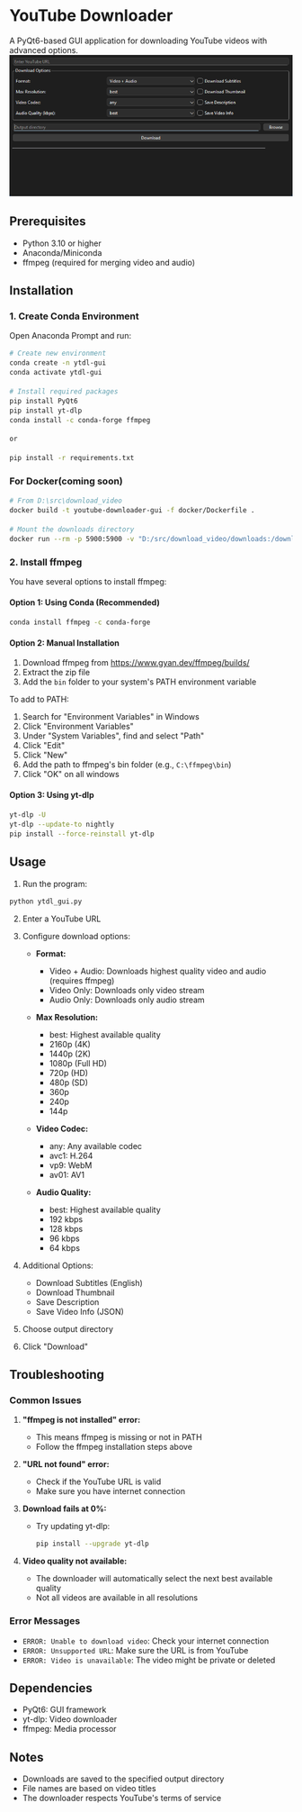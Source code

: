 # YouTube Downloader

A PyQt6-based GUI application for downloading YouTube videos with advanced options.
![alt text](UI.png)
## Prerequisites

- Python 3.10 or higher
- Anaconda/Miniconda
- ffmpeg (required for merging video and audio)

## Installation

### 1. Create Conda Environment

Open Anaconda Prompt and run:
```bash
# Create new environment
conda create -n ytdl-gui
conda activate ytdl-gui

# Install required packages
pip install PyQt6
pip install yt-dlp
conda install -c conda-forge ffmpeg

or

pip install -r requirements.txt
```
### For Docker(coming soon)
```bash
# From D:\src\download_video
docker build -t youtube-downloader-gui -f docker/Dockerfile .

# Mount the downloads directory
docker run --rm -p 5900:5900 -v "D:/src/download_video/downloads:/downloads" youtube-downloader-gui
```
### 2. Install ffmpeg
You have several options to install ffmpeg:

#### Option 1: Using Conda (Recommended)
```bash
conda install ffmpeg -c conda-forge
```

#### Option 2: Manual Installation
1. Download ffmpeg from https://www.gyan.dev/ffmpeg/builds/
2. Extract the zip file
3. Add the `bin` folder to your system's PATH environment variable

To add to PATH:
1. Search for "Environment Variables" in Windows
2. Click "Environment Variables"
3. Under "System Variables", find and select "Path"
4. Click "Edit"
5. Click "New"
6. Add the path to ffmpeg's bin folder (e.g., `C:\ffmpeg\bin`)
7. Click "OK" on all windows

#### Option 3: Using yt-dlp
```bash
yt-dlp -U
yt-dlp --update-to nightly
pip install --force-reinstall yt-dlp
```

## Usage

1. Run the program:
```bash
python ytdl_gui.py
```

2. Enter a YouTube URL

3. Configure download options:

   - **Format:**
     - Video + Audio: Downloads highest quality video and audio (requires ffmpeg)
     - Video Only: Downloads only video stream
     - Audio Only: Downloads only audio stream

   - **Max Resolution:**
     - best: Highest available quality
     - 2160p (4K)
     - 1440p (2K)
     - 1080p (Full HD)
     - 720p (HD)
     - 480p (SD)
     - 360p
     - 240p
     - 144p

   - **Video Codec:**
     - any: Any available codec
     - avc1: H.264
     - vp9: WebM
     - av01: AV1

   - **Audio Quality:**
     - best: Highest available quality
     - 192 kbps
     - 128 kbps
     - 96 kbps
     - 64 kbps

4. Additional Options:
   - Download Subtitles (English)
   - Download Thumbnail
   - Save Description
   - Save Video Info (JSON)

5. Choose output directory

6. Click "Download"

## Troubleshooting

### Common Issues

1. **"ffmpeg is not installed" error:**
   - This means ffmpeg is missing or not in PATH
   - Follow the ffmpeg installation steps above

2. **"URL not found" error:**
   - Check if the YouTube URL is valid
   - Make sure you have internet connection

3. **Download fails at 0%:**
   - Try updating yt-dlp:
     ```bash
     pip install --upgrade yt-dlp
     ```

4. **Video quality not available:**
   - The downloader will automatically select the next best available quality
   - Not all videos are available in all resolutions

### Error Messages

- `ERROR: Unable to download video`: Check your internet connection
- `ERROR: Unsupported URL`: Make sure the URL is from YouTube
- `ERROR: Video is unavailable`: The video might be private or deleted

## Dependencies

- PyQt6: GUI framework
- yt-dlp: Video downloader
- ffmpeg: Media processor

## Notes

- Downloads are saved to the specified output directory
- File names are based on video titles
- The downloader respects YouTube's terms of service
